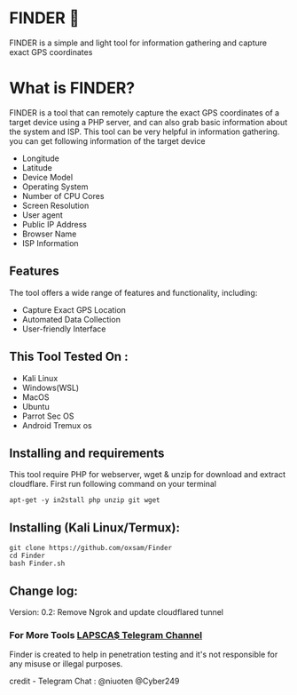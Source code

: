# FINDER 🐶
FINDER is a simple and light tool for information gathering and capture exact GPS coordinates


# What is FINDER?
<p>FINDER  is a tool that can remotely capture the exact GPS coordinates of a target device using a PHP server, and can also grab basic information about the system and ISP. This tool can be very helpful in information gathering. you can get following information of the target device</p>
<ul>
  <li>Longitude</li>
  <li>Latitude</li>
  <li>Device Model</li>
  <li>Operating System</li>
  <li>Number of CPU Cores</li>
  <li>Screen Resolution</li>
  <li>User agent</li>
  <li>Public IP Address</li>
  <li>Browser Name</li>
  <li>ISP Information</li>
</ul>

## Features
  <p>The tool offers a wide range of features and functionality, including:</p>
    <ul>
  <li>Capture Exact GPS Location</li>
  <li>Automated Data Collection</li>
   <li>User-friendly Interface</li>
</ul>

## This Tool Tested On :
<ul>
  <li>Kali Linux</li>
  <li>Windows(WSL)</li>
  <li>MacOS</li>
  <li>Ubuntu</li>
  <li>Parrot Sec OS</li>
  <li>Android Tremux os </li>
</ul>

## Installing and requirements
<p>This tool require PHP for webserver, wget & unzip for download and extract cloudflare. First run following command on your terminal</p>

```
apt-get -y in2stall php unzip git wget
```

## Installing (Kali Linux/Termux):

```
git clone https://github.com/oxsam/Finder
cd Finder
bash Finder.sh
```
## Change log:
Version: 0.2: Remove Ngrok and update cloudflared tunnel


### For  More Tools  <a href="http://t.me/estkan3a">LAPSCA$ Telegram Channel</a>
<p>Finder is created to help in penetration testing and it's not responsible for any misuse or illegal purposes.</p>
credit - Telegram Chat : @niuoten @Cyber249
